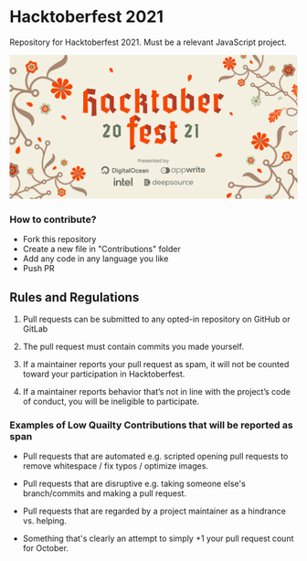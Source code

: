 # Hacktoberfest 2021
Repository for Hacktoberfest 2021. Must be a relevant JavaScript project.


<a><img src="banner-light.png" width="1000px"></a>

### How to contribute?

* Fork this repository
* Create a new file in "Contributions" folder
* Add any code in any language you like
* Push PR




## Rules and Regulations

1. Pull requests can be submitted to any opted-in repository on GitHub or GitLab

2. The pull request must contain commits you made yourself.

3. If a maintainer reports your pull request as spam, it will not be counted toward your participation in Hacktoberfest.

4. If a maintainer reports behavior that’s not in line with the project’s code of conduct, you will be ineligible to participate.


### Examples of Low Quailty Contributions that will be reported as span

+ Pull requests that are automated e.g. scripted opening pull requests to remove whitespace / fix typos / optimize images.

+ Pull requests that are disruptive e.g. taking someone else's branch/commits and making a pull request.

+ Pull requests that are regarded by a project maintainer as a hindrance vs. helping.

+ Something that's clearly an attempt to simply +1 your pull request count for October.
